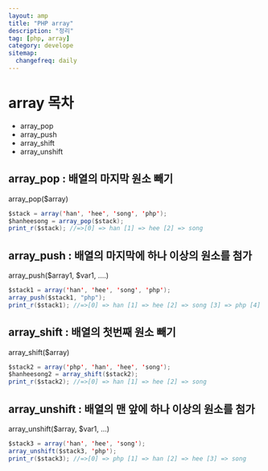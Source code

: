 ```yaml
---
layout: amp
title: "PHP array"
description: "정리"
tag: [php, array]
category: develope
sitemap:
  changefreq: daily
---
```

# array 목차
* array_pop
* array_push
* array_shift
* array_unshift

## array_pop : 배열의 마지막 원소 빼기
array_pop($array)

```java
$stack = array('han', 'hee', 'song', 'php');
$hanheesong = array_pop($stack);
print_r($stack); //=>[0] => han [1] => hee [2] => song
```

## array_push : 배열의 마지막에 하나 이상의 원소를 첨가
array_push($array1, $var1, ....)

```java
$stack1 = array('han', 'hee', 'song', 'php');
array_push($stack1, "php");
print_r($stack1); //=>[0] => han [1] => hee [2] => song [3] => php [4] => php
```

## array_shift : 배열의 첫번째 원소 빼기
array_shift($array)

```java
$stack2 = array('php', 'han', 'hee', 'song');
$hanheesong2 = array_shift($stack2);
print_r($stack2); //=>[0] => han [1] => hee [2] => song
```

## array_unshift : 배열의 맨 앞에 하나 이상의 원소를 첨가
array_unshift($array, $var1, ...)

```java
$stack3 = array('han', 'hee', 'song');
array_unshift($stack3, 'php');
print_r($stack3); //=>[0] => php [1] => han [2] => hee [3] => song
```
